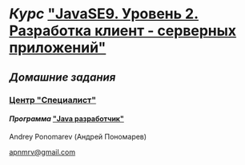 # *Курс* ["JavaSE9. Уровень 2. Разработка клиент - серверных приложений"](https://www.specialist.ru/course/dzhv2-a)
## *Домашние задания*
### [Центр "Специалист"](https://www.specialist.ru)  
#### *Программа* ["Java разработчик"](https://www.specialist.ru/track/t-dgvdev)

Andrey Ponomarev (Андрей Пономарев)

apnmrv@gmail.com
